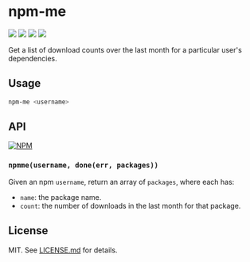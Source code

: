 # npm-me
![](http://img.shields.io/badge/stability-experimental-orange.svg?style=flat)
![](http://img.shields.io/npm/v/npm-me.svg?style=flat)
![](http://img.shields.io/npm/dm/npm-me.svg?style=flat)
![](http://img.shields.io/npm/l/npm-me.svg?style=flat)

Get a list of download counts over the last month for a particular user's dependencies.

## Usage

``` bash
npm-me <username>
```

## API

[![NPM](https://nodei.co/npm/npm-me.png)](https://nodei.co/npm/npm-me/)

### `npmme(username, done(err, packages))`

Given an npm `username`, return an array of `packages`, where each has:

* `name`: the package name.
* `count`: the number of downloads in the last month for that package.

## License

MIT. See [LICENSE.md](http://github.com/hughsk/npm-me/blob/master/LICENSE.md) for details.
